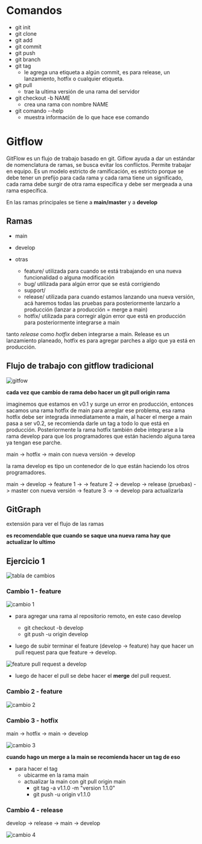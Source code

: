 # Comandos

- git init
- git clone
- git add
- git commit
- git push
- git branch
- git tag
  - le agrega una etiqueta a algún commit, es para release, un lanzamiento, hotfix o cualquier etiqueta.
- git pull
  - trae la ultima versión de una rama del servidor
- git checkout -b NAME
  - crea una rama con nombre NAME
- git comando --help
  - muestra información de lo que hace ese comando

# Gitflow

GitFlow es un flujo de trabajo basado en git.
Giflow ayuda a dar un estándar de nomenclatura de ramas, se busca evitar los conflictos. 
Permite trabajar en equipo.
Es un modelo estricto de ramificación, es estricto porque se debe tener un prefijo para cada rama y cada rama tiene un significado, cada rama debe surgir de otra rama específica y debe ser mergeada a una rama específica.

En las ramas principales se tiene a **main/master** y a **develop**


## Ramas

- main
- develop

- otras
  - feature/   utilizada para cuando se está trabajando en una nueva funcionalidad o alguna modificación
  - bug/       utilizada para algún error que se está corrigiendo
  - support/
  - release/   utilizada para cuando estamos lanzando una nueva versión, acá haremos todas las pruebas para posteriormente lanzarlo a producción (lanzar a producción = merge a main)
  - hotfix/    utilizada para corregir algún error que está en producción para posteriormente integrarse a main

tanto *release* como *hotfix* deben integrarse a main. Release es un lanzamiento planeado, hotfix es para agregar parches a algo que ya está en producción.


## Flujo de trabajo con gitflow tradicional


![gitfow](./img/gitflow.png)

**cada vez que cambio de rama debo hacer un git pull origin rama**

imaginemos que estamos en v0.1 y surge un error en producción, entonces sacamos una rama hotfix de main para arreglar ese problema, esa rama hotfix debe ser integrada inmediatamente a main, al hacer el merge a main pasa a ser v0.2, se recomienda darle un tag a todo lo que está en producción. Posteriormente la rama hotfix también debe integrarse a la rama develop para que los programadores que están haciendo alguna tarea ya tengan ese parche.

main -> hotfix -> main con nueva versión
               -> develop


la rama develop es tipo un contenedor de lo que están haciendo los otros programadores.

main -> develop -> feature 1 ->
                -> feature 2 ->  develop -> release (pruebas) -> master con nueva versión
                -> feature 3 ->                               -> develop para actualizarla


## GitGraph

extensión para ver el flujo de las ramas

**es recomendable que cuando se saque una nueva rama hay que actualizar lo ultimo**


## Ejercicio 1

![tabla de cambios](./img/practica1.png)


### Cambio 1 - feature

![cambio 1](./img/cambio1.png)

- para agregar una rama al repositorio remoto, en este caso develop
  - git checkout -b develop
  - git push -u origin develop


- luego de subir terminar el feature (develop -> feature) hay que hacer un pull request para que feature -> develop.

![feature pull request a develop](./img/pull.png)


- luego de hacer el pull se debe hacer el **merge** del pull request.


### Cambio 2 - feature

![cambio 2](./img/cambio2.png)


### Cambio 3 - hotfix

main -> hotfix -> main
                        -> develop 

![cambio 3](./img/cambio3.png)

**cuando hago un merge a la main se recomienda hacer un tag de eso**
- para hacer el tag
  - ubicarme en la rama main
  - actualizar la main con git pull origin main
    - git tag -a v1.1.0 -m "version 1.1.0"
    - git push -u origin v1.1.0

### Cambio 4 - release

develop -> release -> main
                          -> develop

![cambio 4](./img/cambio4.png)









